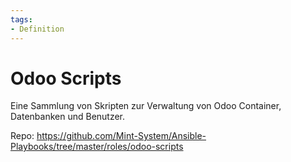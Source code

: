 ```yaml
---
tags:
- Definition
---
```

# Odoo Scripts

Eine Sammlung von Skripten zur Verwaltung von Odoo Container, Datenbanken und  Benutzer.

Repo: <https://github.com/Mint-System/Ansible-Playbooks/tree/master/roles/odoo-scripts>